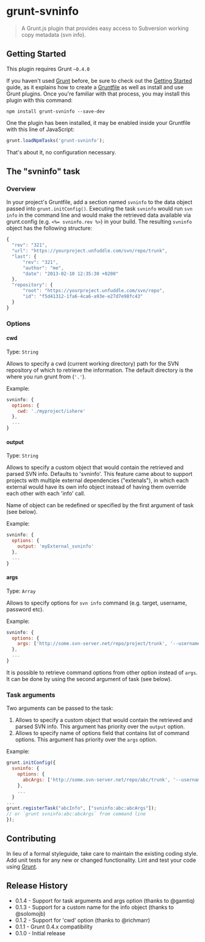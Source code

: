 # grunt-svninfo

> A Grunt.js plugin that provides easy access to Subversion working copy metadata (svn info).

## Getting Started
This plugin requires Grunt `~0.4.0`

If you haven't used [Grunt](http://gruntjs.com/) before, be sure to check out the [Getting Started](http://gruntjs.com/getting-started) guide, as it explains how to create a [Gruntfile](http://gruntjs.com/sample-gruntfile) as well as install and use Grunt plugins. Once you're familiar with that process, you may install this plugin with this command:

```shell
npm install grunt-svninfo --save-dev
```

One the plugin has been installed, it may be enabled inside your Gruntfile with this line of JavaScript:

```js
grunt.loadNpmTasks('grunt-svninfo');
```

That's about it, no configuration necessary.

## The "svninfo" task

### Overview
In your project's Gruntfile, add a section named `svninfo` to the data object passed into `grunt.initConfig()`.
Executing the task `svninfo` would run `svn info` in the command line and would make the retrieved data available via grunt.config (e.g. `<%= svninfo.rev %>`) in your build.
The resulting `svninfo` object has the following structure:


```js
{
  "rev": "321",
  "url": "https://yourproject.unfuddle.com/svn/repo/trunk",
  "last": {
 	  "rev": "321",
 	  "author": "me",
 	  "date": "2013-02-10 12:35:30 +0200"
  },
  "repository": {
 	  "root": "https://yourproject.unfuddle.com/svn/repo",
 	  "id": "f5d41312-1fa6-4ca6-a93e-e27d7e98fc43"
  }
}
```

### Options

#### cwd
Type: `String`

Allows to specify a cwd (current working directory) path for the SVN repository of which to retrieve the information. The default directory is the where you run grunt from (`'.'`).

Example:
``` js
svninfo: {
  options: {
    cwd: './myproject/ishere'
  },
  ...
}
```

#### output
Type: `String`

Allows to specify a custom object that would contain the retrieved and parsed SVN info. Defaults to 'svninfo'. This feature came about to support projects with multiple external dependencies ("extenals"), in which each external would have its own info object instead of having them override each other with each 'info' call.

Name of object can be redefined or specified by the first argument of task (see below).

Example:
``` js
svninfo: {
  options: {
    output: 'myExternal_svninfo'
  },
  ...
}
```

#### args
Type: `Array`

Allows to specify options for `svn info` command (e.g. target, username, password etc).

Example:
``` js
svninfo: {
  options: {
    args: ['http://some.svn-server.net/repo/project/trunk', '--username', 'name', '--password', 'pass']
  },
  ...
}
```

It is possible to retrieve command options from other option instead of `args`.
It can be done by using the second argument of task (see below).

### Task arguments

Two arguments can be passed to the task:

1. Allows to specify a custom object that would contain the retrieved and parsed SVN info. This argument has priority over the `output` option.
2. Allows to specify name of options field that contains list of command options. This argument has priority over the `args` option.

Example: 
``` js
grunt.initConfig({
  svninfo: {
    options: {
      abcArgs: ['http://some.svn-server.net/repo/abc/trunk', '--username', 'name', '--password', 'pass']
    },
    ...
  }
...
grunt.registerTask("abcInfo", ["svninfo:abc:abcArgs"]);
// or `grunt svninfo:abc:abcArgs` from command line
});
```

## Contributing
In lieu of a formal styleguide, take care to maintain the existing coding style. Add unit tests for any new or changed functionality. Lint and test your code using [Grunt](http://gruntjs.com/).

## Release History
 * 0.1.4 - Support for task arguments and args option (thanks to @gamtiq)
 * 0.1.3 - Support for a custom name for the info object (thanks to @solomojb)
 * 0.1.2 - Support for 'cwd' option (thanks to @richmarr)
 * 0.1.1 - Grunt 0.4.x compatibility
 * 0.1.0 - Initial release

